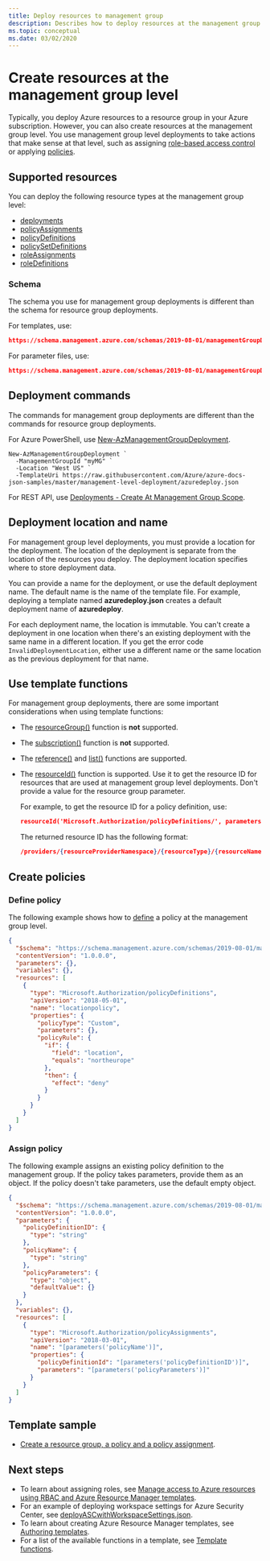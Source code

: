 ```yaml
---
title: Deploy resources to management group
description: Describes how to deploy resources at the management group scope in an Azure Resource Manager template.
ms.topic: conceptual
ms.date: 03/02/2020
---
```


# Create resources at the management group level

Typically, you deploy Azure resources to a resource group in your Azure subscription. However, you can also create resources at the management group level. You use management group level deployments to take actions that make sense at that level, such as assigning [role-based access control](../../role-based-access-control/overview.md) or applying [policies](../../governance/policy/overview.md).

## Supported resources

You can deploy the following resource types at the management group level:

* [deployments](/azure/templates/microsoft.resources/deployments)
* [policyAssignments](/azure/templates/microsoft.authorization/policyassignments)
* [policyDefinitions](/azure/templates/microsoft.authorization/policydefinitions)
* [policySetDefinitions](/azure/templates/microsoft.authorization/policysetdefinitions)
* [roleAssignments](/azure/templates/microsoft.authorization/roleassignments)
* [roleDefinitions](/azure/templates/microsoft.authorization/roledefinitions)

### Schema

The schema you use for management group deployments is different than the schema for resource group deployments.

For templates, use:

```json
https://schema.management.azure.com/schemas/2019-08-01/managementGroupDeploymentTemplate.json#
```

For parameter files, use:

```json
https://schema.management.azure.com/schemas/2019-08-01/managementGroupDeploymentParameters.json#
```

## Deployment commands

The commands for management group deployments are different than the commands for resource group deployments.

For Azure PowerShell, use [New-AzManagementGroupDeployment](/powershell/module/az.resources/new-azmanagementgroupdeployment). 

```azurepowershell-interactive
New-AzManagementGroupDeployment `
  -ManagementGroupId "myMG" `
  -Location "West US" `
  -TemplateUri https://raw.githubusercontent.com/Azure/azure-docs-json-samples/master/management-level-deployment/azuredeploy.json
```

For REST API, use [Deployments - Create At Management Group Scope](/rest/api/resources/deployments/createorupdateatmanagementgroupscope).

## Deployment location and name

For management group level deployments, you must provide a location for the deployment. The location of the deployment is separate from the location of the resources you deploy. The deployment location specifies where to store deployment data.

You can provide a name for the deployment, or use the default deployment name. The default name is the name of the template file. For example, deploying a template named **azuredeploy.json** creates a default deployment name of **azuredeploy**.

For each deployment name, the location is immutable. You can't create a deployment in one location when there's an existing deployment with the same name in a different location. If you get the error code `InvalidDeploymentLocation`, either use a different name or the same location as the previous deployment for that name.

## Use template functions

For management group deployments, there are some important considerations when using template functions:

* The [resourceGroup()](template-functions-resource.md#resourcegroup) function is **not** supported.
* The [subscription()](template-functions-resource.md#subscription) function is **not** supported.
* The [reference()](template-functions-resource.md#reference) and [list()](template-functions-resource.md#list) functions are supported.
* The [resourceId()](template-functions-resource.md#resourceid) function is supported. Use it to get the resource ID for resources that are used at management group level deployments. Don't provide a value for the resource group parameter.

  For example, to get the resource ID for a policy definition, use:
  
  ```json
  resourceId('Microsoft.Authorization/policyDefinitions/', parameters('policyDefinition'))
  ```
  
  The returned resource ID has the following format:
  
  ```json
  /providers/{resourceProviderNamespace}/{resourceType}/{resourceName}
  ```

## Create policies

### Define policy

The following example shows how to [define](../../governance/policy/concepts/definition-structure.md) a policy at the management group level.

```json
{
  "$schema": "https://schema.management.azure.com/schemas/2019-08-01/managementGroupDeploymentTemplate.json#",
  "contentVersion": "1.0.0.0",
  "parameters": {},
  "variables": {},
  "resources": [
    {
      "type": "Microsoft.Authorization/policyDefinitions",
      "apiVersion": "2018-05-01",
      "name": "locationpolicy",
      "properties": {
        "policyType": "Custom",
        "parameters": {},
        "policyRule": {
          "if": {
            "field": "location",
            "equals": "northeurope"
          },
          "then": {
            "effect": "deny"
          }
        }
      }
    }
  ]
}
```

### Assign policy

The following example assigns an existing policy definition to the management group. If the policy takes parameters, provide them as an object. If the policy doesn't take parameters, use the default empty object.

```json
{
  "$schema": "https://schema.management.azure.com/schemas/2019-08-01/managementGroupDeploymentTemplate.json#",
  "contentVersion": "1.0.0.0",
  "parameters": {
    "policyDefinitionID": {
      "type": "string"
    },
    "policyName": {
      "type": "string"
    },
    "policyParameters": {
      "type": "object",
      "defaultValue": {}
    }
  },
  "variables": {},
  "resources": [
    {
      "type": "Microsoft.Authorization/policyAssignments",
      "apiVersion": "2018-03-01",
      "name": "[parameters('policyName')]",
      "properties": {
        "policyDefinitionId": "[parameters('policyDefinitionID')]",
        "parameters": "[parameters('policyParameters')]"
      }
    }
  ]
}
```

## Template sample

* [Create a resource group, a policy and a policy assignment](https://github.com/Azure/azure-docs-json-samples/blob/master/management-level-deployment/azuredeploy.json).

## Next steps

* To learn about assigning roles, see [Manage access to Azure resources using RBAC and Azure Resource Manager templates](../../role-based-access-control/role-assignments-template.md).
* For an example of deploying workspace settings for Azure Security Center, see [deployASCwithWorkspaceSettings.json](https://github.com/krnese/AzureDeploy/blob/master/ARM/deployments/deployASCwithWorkspaceSettings.json).
* To learn about creating Azure Resource Manager templates, see [Authoring templates](template-syntax.md).
* For a list of the available functions in a template, see [Template functions](template-functions.md).
